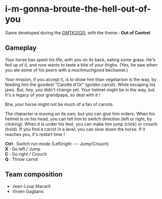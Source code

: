 # i-m-gonna-broute-the-hell-out-of-you

Game developed during the [GMTK2020](https://itch.io/jam/gmtk-2020), with the theme : **Out of Control**

## Gameplay

Your horse has spent his life, with you on its back, eating some grass. He's fed up of it, and now wants to taste a bite of your thighs. (Yes, he saw when you ate some of his peers with a *muchmuchgood* béchamel.)

Your mission, if you accept it, is to show him than vegetarism is the way, by feeding him the goodest "Carotte d'Or" (golden carrot). While escaping his jaws. But, hey, you didn't change yet. Your helmet might be in the way, but it's a legacy of your grandpapa, so deal with it !

Btw, your horse might not be much of a fan of carrots.


The character is moving on its own, but you can give him orders. When his helmet is on his head, you can tell him to switch direction (left or right, by clicking). When it is under his feet, you can make him jump (click) or crouch (hold). If you find a carrot in a level, you can slow down the horse. If it reaches you, it's restart time !

**Ctrl** : Switch run mode (Left/right --- Jump/Crouch)  
**X** : Go left / Jump  
**C** : Go right / Crouch  
**Q** : Throw carrot  

## Team composition
- Jean-Loup Macarit
- Vivien Gagliano
